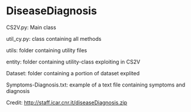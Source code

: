 ﻿# DiseaseDiagnosis
CS2V.py: Main class 

util_cy.py: class containing all methods

utils: folder containing utility files

entity: folder containing utility-class exploiting in CS2V

Dataset: folder containing a portion of dataset explited

Symptoms-Diagnosis.txt: example of a text file containing symptoms and diagnosis


Credit:  http://staff.icar.cnr.it/diseaseDiagnosis.zip
